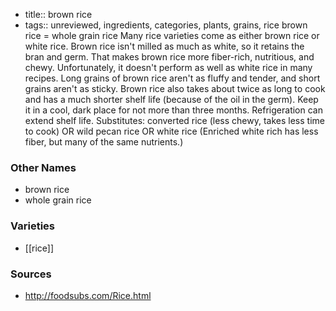 - title:: brown rice
- tags:: unreviewed, ingredients, categories, plants, grains, rice
brown rice = whole grain rice Many rice varieties come as either brown rice or white rice. Brown rice isn't milled as much as white, so it retains the bran and germ. That makes brown rice more fiber-rich, nutritious, and chewy. Unfortunately, it doesn't perform as well as white rice in many recipes. Long grains of brown rice aren't as fluffy and tender, and short grains aren't as sticky. Brown rice also takes about twice as long to cook and has a much shorter shelf life (because of the oil in the germ). Keep it in a cool, dark place for not more than three months. Refrigeration can extend shelf life. Substitutes: converted rice (less chewy, takes less time to cook) OR wild pecan rice OR white rice (Enriched white rich has less fiber, but many of the same nutrients.)

### Other Names

* brown rice
* whole grain rice

### Varieties

* [[rice]]

### Sources
* http://foodsubs.com/Rice.html
